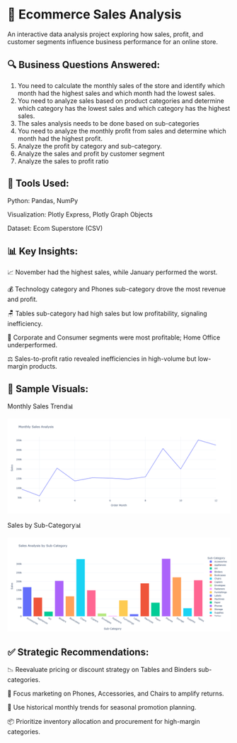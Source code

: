 # 🛒 Ecommerce Sales Analysis

An interactive data analysis project exploring how sales, profit, and customer segments influence business performance for an online store.

## 🔍 Business Questions Answered:

 1. You need to calculate the monthly sales of the store and identify which month had the 
    highest sales and which month had the lowest sales.
 2. You need to analyze sales based on product categories and determine which category has 
    the lowest sales and which category has the highest sales.
 3. The sales analysis needs to be done based on sub-categories
 4. You need to analyze the monthly profit from sales and determine which month had the 
    highest profit.
 5. Analyze the profit by category and sub-category.
 6. Analyze the sales and profit by customer segment
 7. Analyze the sales to profit ratio

## 🧰 Tools Used:

Python: Pandas, NumPy

Visualization: Plotly Express, Plotly Graph Objects

Dataset: Ecom Superstore (CSV)

## 📊 Key Insights:

📈 November had the highest sales, while January performed the worst.

💰 Technology category and Phones sub-category drove the most revenue and profit.

🪑 Tables sub-category had high sales but low profitability, signaling inefficiency.

🧾 Corporate and Consumer segments were most profitable; Home Office underperformed.

⚖️ Sales-to-profit ratio revealed inefficiencies in high-volume but low-margin products.

## 📸 Sample Visuals:

Monthly Sales Trend📊

![image alt](https://github.com/GauravLayak/E-commerce-Sales-Analysis/blob/57959db55ae5ce650e995dd85f34ec9fe1748a53/Monthly%20trends.png)

Sales by Sub-Category📊

![image alt](https://github.com/GauravLayak/E-commerce-Sales-Analysis/blob/57959db55ae5ce650e995dd85f34ec9fe1748a53/Profit%20by%20subcategory.png)


## ✅ Strategic Recommendations:

📉 Reevaluate pricing or discount strategy on Tables and Binders sub-categories.

🎯 Focus marketing on Phones, Accessories, and Chairs to amplify returns.

📅 Use historical monthly trends for seasonal promotion planning.

📦 Prioritize inventory allocation and procurement for high-margin categories.

